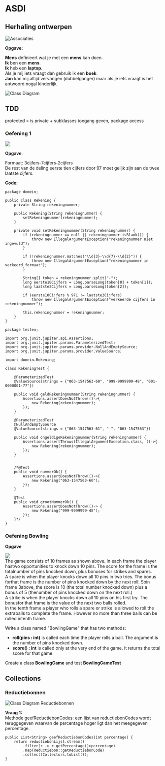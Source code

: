 # ASDI

## Herhaling ontwerpen

![Associaties](images/associaties.png)

**Opgave:**  

**Mens** definieert wat je met een **mens** kan doen.  
**Ik** ben een **mens**.  
**Ik** heb een **laptop**.  
Als je mij iets vraagt dan gebruik ik een **boek**.  
**Jan** kan mij altijd vervangen (dubbelganger) maar als je iets vraagt is het antwoord nogal kinderlijk.


![Class Diagram](images/CD_HerhalingOntwerpen.png)

## TDD
protected = is private + subklasses toegang geven, package access

### Oefening 1
![](images/CD_Herhaling_Oef1.png)

**Opgave**:

Formaat: 3cijfers-7cijfers-2cijfers  
De rest van de deling eerste tien cijfers door 97 moet gelijk zijn aan de twee laatste cijfers.

**Code:**
```
package domein;

public class Rekening {
	private String rekeningnummer;

	public Rekening(String rekeningnummer) {
		setRekeningnummer(rekeningnummer);
	}

	private void setRekeningnummer(String rekeningnummer) {
		if (rekeningnummer == null || rekeningnummer.isBlank()) {
			throw new IllegalArgumentException("rekeningnummer niet ingevuld");
		}

		if (!rekeningnummer.matches("\\d{3}-\\d{7}-\\d{2}")) {
			throw new IllegalArgumentException("rekeningnummer in verkeerd formaat");
		}
		
		String[] token = rekeningnummer.split("-");
		long eerste10Cijfers = Long.parseLong(token[0] + token[1]);
		long laatste2Cijfers = Long.parseLong(token[2]);

		if (eerste10Cijfers % 97L != laatste2Cijfers)
			throw new IllegalArgumentException("verkeerde cijfers in rekeningnummer");

		this.rekeningnummer = rekeningnummer;	
	}
}
```

```
package testen;

import org.junit.jupiter.api.Assertions;
import org.junit.jupiter.params.ParameterizedTest;
import org.junit.jupiter.params.provider.NullAndEmptySource;
import org.junit.jupiter.params.provider.ValueSource;

import domein.Rekening;

class RekeningTest {
	
	@ParameterizedTest
	@ValueSource(strings = {"063-1547563-60", "999-9999999-48", "001-0000001-77"})

	public void geldRekeningnummer(String rekeningnummer) {
		Assertions.assertDoesNotThrow(()->{
			new Rekening(rekeningnummer);
		});
	}
	
	@ParameterizedTest
	@NullAndEmptySource
	@ValueSource(strings = {"063-1547563-61", " ", "063-1547563"})
	
	public void ongeldigeRekeningnummer(String rekeningnummer) {
		Assertions.assertThrows(IllegalArgumentException.class, ()->{
			new Rekening(rekeningnummer);
		});
	}
	
	
	/*@Test
	public void nummerOk() {
		Assertions.assertDoesNotThrow(()->{
			new Rekening("063-1547563-60");
		});
	}
	
	@Test
	public void grootNummerOk() {
		Assertions.assertDoesNotThrow(()-> {
			new Rekening("999-9999999-48");
		});
	}*/
}
```

### Oefening Bowling

**Opgave**

![](images/Bowling.png)  
The game consists of 10 frames as shown above.  In each frame the player hastwo opportunities to knock down 10 pins.  The score for the frame is the totalnumber of pins knocked down, plus bonuses for strikes and spares.  
A spare is when the player knocks down all 10 pins in two tries. The bonus forthat frame is the number of pins knocked down by the next roll.  Soin frame 3above, the score is 10 (the total number knocked down) plus a bonus of 5 (thenumber of pins knocked down on the next roll.)  
A strike is when the player knocks down all 10 pins on his first try.  The bonusfor that frame is the value of the next two balls rolled.  
In the tenth frame a player who rolls a spare or strike is allowed to roll the extraballs to complete the frame.  However no more than three balls can be rolled intenth frame.  

Write a class named "BowlingGame" that has two methods:  
- **roll(pins : int)** is called each time the player rolls a ball.  The argument is the number of pins knocked down.
- **score() : int** is called only at the very end of the game.  It returns the total score for that game.

Create a class **BowlingGame** and test **BowlingGameTest**





## Collections

### Reductiebonnen

![Class Diagram Reductiebonnen](images/CD_Reductie.png)

**Vraag 1:**  
Methode geefReductiebonCodes: een lijst van reductiebonCodes wordt teruggegeven waarvan de percentage hoger ligt dan het meegegeven percentage.
````
public List<String> geefReductiebonCodes(int percentage) {
    return reductiebonLijst.stream()
        .filter(r -> r.getPercentage()>percentage)
        .map(Reductiebon::getReductiebonCode)
        .collect(Collectors.toList());
}
````
